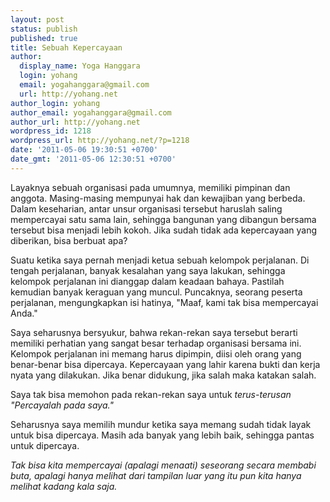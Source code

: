 ```yaml
---
layout: post
status: publish
published: true
title: Sebuah Kepercayaan
author:
  display_name: Yoga Hanggara
  login: yohang
  email: yogahanggara@gmail.com
  url: http://yohang.net
author_login: yohang
author_email: yogahanggara@gmail.com
author_url: http://yohang.net
wordpress_id: 1218
wordpress_url: http://yohang.net/?p=1218
date: '2011-05-06 19:30:51 +0700'
date_gmt: '2011-05-06 12:30:51 +0700'
---
```

Layaknya sebuah organisasi pada umumnya, memiliki pimpinan dan anggota. Masing-masing mempunyai hak dan kewajiban yang berbeda. Dalam keseharian, antar unsur organisasi tersebut haruslah saling mempercayai satu sama lain, sehingga bangunan yang dibangun bersama tersebut bisa menjadi lebih kokoh. Jika sudah tidak ada kepercayaan yang diberikan, bisa berbuat apa?

Suatu ketika saya pernah menjadi ketua sebuah kelompok perjalanan. Di tengah perjalanan, banyak kesalahan yang saya lakukan, sehingga kelompok perjalanan ini dianggap dalam keadaan bahaya. Pastilah kemudian banyak keraguan yang muncul. Puncaknya, seorang peserta perjalanan, mengungkapkan isi hatinya, "Maaf, kami tak bisa mempercayai Anda."

Saya seharusnya bersyukur, bahwa rekan-rekan saya tersebut berarti memiliki perhatian yang sangat besar terhadap organisasi bersama ini. Kelompok perjalanan ini memang harus dipimpin, diisi oleh orang yang benar-benar bisa dipercaya. Kepercayaan yang lahir karena bukti dan kerja nyata yang dilakukan. Jika benar didukung, jika salah maka katakan salah.

Saya tak bisa memohon pada rekan-rekan saya untuk _terus-terusan "Percayalah pada saya."_

Seharusnya saya memilih mundur ketika saya memang sudah tidak layak untuk bisa dipercaya. Masih ada banyak yang lebih baik, sehingga pantas untuk dipercaya.

_Tak bisa kita mempercayai (apalagi menaati) seseorang secara membabi buta, apalagi hanya melihat dari tampilan luar yang itu pun kita hanya melihat kadang kala saja._

